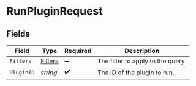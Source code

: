 # RunPluginRequest


## Fields

| Field                                     | Type                                      | Required                                  | Description                               |
| ----------------------------------------- | ----------------------------------------- | ----------------------------------------- | ----------------------------------------- |
| `Filters`                                 | [Filters](../../Models/Shared/Filters.md) | :heavy_minus_sign:                        | The filter to apply to the query.         |
| `PluginID`                                | *string*                                  | :heavy_check_mark:                        | The ID of the plugin to run.              |